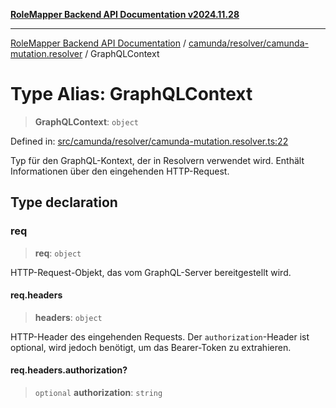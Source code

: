 [**RoleMapper Backend API Documentation v2024.11.28**](../../../../README.md)

***

[RoleMapper Backend API Documentation](../../../../modules.md) / [camunda/resolver/camunda-mutation.resolver](../README.md) / GraphQLContext

# Type Alias: GraphQLContext

> **GraphQLContext**: `object`

Defined in: [src/camunda/resolver/camunda-mutation.resolver.ts:22](https://github.com/FlowCraft-AG/RoleMapper/blob/d09e0a221a0891128652190f77e15989426161d8/backend/src/camunda/resolver/camunda-mutation.resolver.ts#L22)

Typ für den GraphQL-Kontext, der in Resolvern verwendet wird.
Enthält Informationen über den eingehenden HTTP-Request.

## Type declaration

### req

> **req**: `object`

HTTP-Request-Objekt, das vom GraphQL-Server bereitgestellt wird.

#### req.headers

> **headers**: `object`

HTTP-Header des eingehenden Requests.
Der `authorization`-Header ist optional, wird jedoch benötigt,
um das Bearer-Token zu extrahieren.

#### req.headers.authorization?

> `optional` **authorization**: `string`
